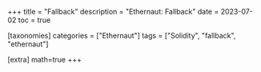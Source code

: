 +++
title = "Fallback"
description = "Ethernaut: Fallback"
date = 2023-07-02
toc = true

[taxonomies]
categories = ["Ethernaut"]
tags = ["Solidity", "fallback", "ethernaut"]

[extra]
math=true
+++

